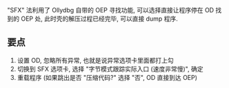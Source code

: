 "SFX" 法利用了 Ollydbg 自带的 OEP 寻找功能, 可以选择直接让程序停在 OD 找到的 OEP 处, 此时壳的解压过程已经完毕, 可以直接 dump 程序.

## 要点

1. 设置 OD, 忽略所有异常, 也就是说异常选项卡里面都打上勾
2. 切换到 SFX 选项卡, 选择 "字节模式跟踪实际入口 (速度非常慢)", 确定
3. 重载程序 (如果跳出是否 "压缩代码?" 选择 "否", OD 直接到达 OEP)